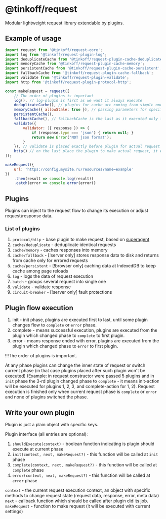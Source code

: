 # @tinkoff/request
Modular lightweight request library extendable by plugins.

## Example of usage
```javascript
import request from '@tinkoff/request-core';
import log from '@tinkoff/request-plugin-log';
import deduplicateCache from '@tinkoff/request-plugin-cache-deduplicate';
import memoryCache from '@tinkoff/request-plugin-cache-memory';
import persistentCache from '@tinkoff/request-plugin-cache-persistent';
import fallbackCache from '@tinkoff/request-plugin-cache-fallback';
import validate from '@tinkoff/request-plugin-validate';
import http from '@tinkoff/request-plugin-protocol-http';

const makeRequest = request([
    // The order of plugins is important
    log(), // log-plugin is first as we want it always execute
    deduplicateCache(), // plugins for cache are coming from simple one to complex as if simple cache has cached value - it will be returned and the others plugins won't be called
    memoryCache({ allowStale: true }), // passing parameters for specific plugin, see plugin docs
    persistentCache(),
    fallbackCache(), // fallbackCache is the last as it executed only for errored requests
    validate({
        validator: ({ response }) => {
            if (response.type === 'json') { return null; }
            return new Error('NOT json format');
        }
    }), // validate is placed exactly before plugin for actual request since there is no point to validate values from caches
    http() // on the last place the plugin to make actual request, it will be executed only if no plugin before changed the flow of request
]);

makeRequest({
    url: 'https://config.mysite.ru/resources?name=example'
})
    .then(result => console.log(result))
    .catch(error => console.error(error))
```

## Plugins
Plugins can inject to the request flow to change its execution or adjust request\response data.
### List of plugins
1. `protocol/http` - base plugin to make request, based on [superagent](https://www.npmjs.com/package/superagent)
1. `cache/deduplicate` - deduplicate identical requests
1. `cache/memory` - caches responses into memory
1. `cache/fallback` - [!server only] stores response data to disk and returns from cache only for errored requests
1. `cache/persistent` - [!browser only] caching data at IndexedDB to keep cache among page reloads
1. `log` - logs the data of request execution
1. `batch` - groups several request into single one
1. `validate` - validate response
1. `circuit-breaker` - [!server only] fault protections

## Plugin flow execution
1. init - init phase, plugins are executed first to last, until some plugin changes flow to `complete` or `error` phase.
1. complete - means successful execution, plugins are executed from the plugin which changed phase to `complete` to first plugin.
1. error - means response ended with error, plugins are executed from the plugin which changed phase to `error` to first plugin.

!!!The order of plugins is important.

At any phase plugins can change the inner state of request or switch current phase (in that case plugins placed after such plugin won't be executed)
(Example: in request constructor were passed 5 plugins and in `init` phase the 3-rd plugin changed phase to `complete` - it means init-action will be executed for plugins 1, 2, 3, and complete-action for 1, 2).
Request execution is finished only when current request phase is `complete` or `error` and none of plugins switched the phase.

## Write your own plugin
Plugin is just a plain object with specific keys.

Plugin interface (all entries are optional):
1. `shouldExecute(context)` - boolean function indicating is plugin should execute at current phase
1. `init(context, next, makeRequest?)` - this function will be called at `init` phase
1. `complete(context, next, makeRequest?)` - this function will be called at `complete` phase
1. `error(context, next, makeRequest?)` - this function will be called at `error` phase

`context` - the current request execution context, an object with specific methods to change request state (request data, response, error, meta data)
`next` - callback function which should be called after plugin did its job.
`makeRequest` - function to make request (it will be executed with current settings)
